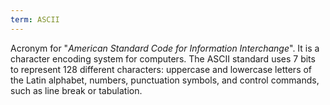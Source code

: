 ```yaml
---
term: ASCII
---
```


Acronym for "*American Standard Code for Information Interchange*". It is a character encoding system for computers. The ASCII standard uses 7 bits to represent 128 different characters: uppercase and lowercase letters of the Latin alphabet, numbers, punctuation symbols, and control commands, such as line break or tabulation.